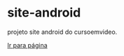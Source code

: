 # site-android
 projeto site android do cursoemvideo.

<a href="https://felilpz.github.io/site-android/"> Ir para página </a>